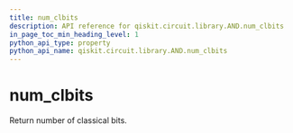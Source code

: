```yaml
---
title: num_clbits
description: API reference for qiskit.circuit.library.AND.num_clbits
in_page_toc_min_heading_level: 1
python_api_type: property
python_api_name: qiskit.circuit.library.AND.num_clbits
---
```


# num\_clbits

Return number of classical bits.

